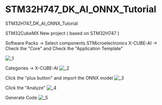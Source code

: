 # STM32H747_DK_AI_ONNX_Tutorial
STM32H747_DK_AI_ONNX_Tutorial

STM32CubeMX New project ( based on STM32H747 )

Software Packs -> Select components
STMicroelectronics X-CUBE-AI -> Check the "Core" and Check the "Application Template"

![_1](https://github.com/BlaineMoon30/STM32H747_DK_AI_ONNX_Tutorial/assets/104703977/d700f613-f2f3-4a4e-b65a-c93c2f1edd59)

Categories -> X-CUBE-AI
![_2](https://github.com/BlaineMoon30/STM32H747_DK_AI_ONNX_Tutorial/assets/104703977/b664b81d-e49d-4619-bad6-eb3ea3db5db8)

Click the "plus button" and import the ONNX model
![_3](https://github.com/BlaineMoon30/STM32H747_DK_AI_ONNX_Tutorial/assets/104703977/dcf1dd46-4c80-4540-bbe8-90217fa8191e)

Click the "Analyze"
![_4](https://github.com/BlaineMoon30/STM32H747_DK_AI_ONNX_Tutorial/assets/104703977/4e0d7f98-a454-494b-a75c-96c71d2a2b24)

Generate Code
![_5](https://github.com/BlaineMoon30/STM32H747_DK_AI_ONNX_Tutorial/assets/104703977/9825acc8-a4da-400f-b933-6574036beba9)
